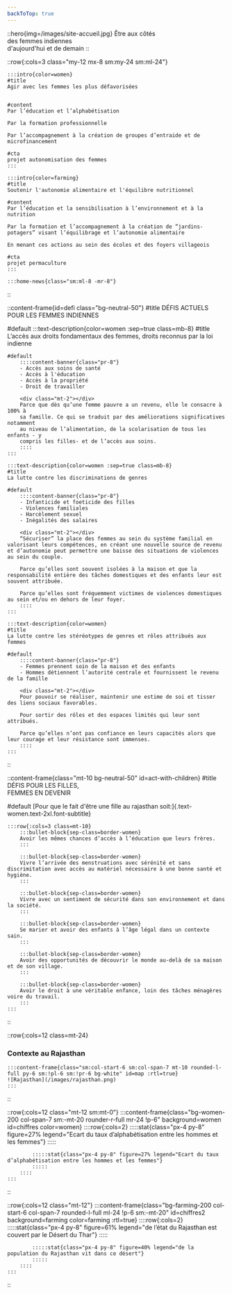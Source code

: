 ```yaml
---
backToTop: true
---
```

::hero{img=/images/site-accueil.jpg}
Être aux côtés<br>
des femmes indiennes<br>
d'aujourd'hui et de demain
::

::row{:cols=3 class="my-12 mx-8 sm:my-24 sm:ml-24"}

    :::intro{color=women}
    #title
    Agir avec les femmes les plus défavorisées


    #content
    Par l’éducation et l’alphabétisation

    Par la formation professionnelle

    Par l’accompagnement à la création de groupes d’entraide et de microfinancement

    #cta
    projet autonomisation des femmes
    :::

    :::intro{color=farming}
    #title
    Soutenir l'autonomie alimentaire et l'équilibre nutritionnel
    
    #content
    Par l’éducation et la sensibilisation à l’environnement et à la nutrition

    Par la formation et l’accompagnement à la création de “jardins-potagers” visant l’équilibrage et l’autonomie alimentaire
    
    En menant ces actions au sein des écoles et des foyers villageois

    #cta
    projet permaculture
    :::

    :::home-news{class="sm:ml-8 -mr-8"}
::

::content-frame{id=defi class="bg-neutral-50"}
#title
DÉFIS ACTUELS<br> POUR LES FEMMES INDIENNES

#default
    :::text-description{color=women :sep=true class=mb-8}
    #title
    L’accès aux droits fondamentaux des femmes, droits reconnus par la loi indienne
    
    #default
        ::::content-banner{class="pr-8"}
        - Accès aux soins de santé
        - Accès à l'éducation
        - Accès à la propriété
        - Droit de travailler
    
        <div class="mt-2"></div>
        Parce que dès qu’une femme pauvre a un revenu, elle le consacre à 100% à
        sa famille. Ce qui se traduit par des améliorations significatives notamment
        au niveau de l’alimentation, de la scolarisation de tous les enfants - y
        compris les filles- et de l’accès aux soins.
        ::::
    :::

    :::text-description{color=women :sep=true class=mb-8}
    #title
    La lutte contre les discriminations de genres

    #default
        ::::content-banner{class="pr-8"}
        - Infanticide et foeticide des filles 
        - Violences familiales
        - Harcèlement sexuel
        - Inégalités des salaires
    
        <div class="mt-2"></div>
        “Sécuriser” la place des femmes au sein du système familial en valorisant leurs compétences, en créant une nouvelle source de revenu et d’autonomie peut permettre une baisse des situations de violences au sein du couple.
        
        Parce qu’elles sont souvent isolées à la maison et que la responsabilité entière des tâches domestiques et des enfants leur est souvent attribuée.
        
        Parce qu’elles sont fréquemment victimes de violences domestiques au sein et/ou en dehors de leur foyer.
        ::::
    :::

    :::text-description{color=women}
    #title
    La lutte contre les stéréotypes de genres et rôles attribués aux femmes
    
    #default
        ::::content-banner{class="pr-8"}
        - Femmes prennent soin de la maison et des enfants
        - Hommes détiennent l’autorité centrale et fournissent le revenu de la famille
    
        <div class="mt-2"></div>
        Pour pouvoir se réaliser, maintenir une estime de soi et tisser des liens sociaux favorables. 
    
        Pour sortir des rôles et des espaces limités qui leur sont attribués.
        
        Parce qu’elles n’ont pas confiance en leurs capacités alors que leur courage et leur résistance sont immenses.
        ::::
    :::
::

::content-frame{class="mt-10 bg-neutral-50" id=act-with-children}
#title
DÉFIS POUR LES FILLES,<br>FEMMES EN DEVENIR

#default
[Pour que le fait d'être une fille au rajasthan soit:]{.text-women.text-2xl.font-subtitle}

    :::row{:cols=3 class=mt-10}
        :::bullet-block{sep-class=border-women}
        Avoir les mêmes chances d’accès à l’éducation que leurs frères.
        :::

        :::bullet-block{sep-class=border-women}
        Vivre l’arrivée des menstruations avec sérénité et sans discrimitation avec accès au matériel nécessaire à une bonne santé et hygiène.
        :::
        
        :::bullet-block{sep-class=border-women}
        Vivre avec un sentiment de sécurité dans son environnement et dans la société.
        :::

        :::bullet-block{sep-class=border-women}
        Se marier et avoir des enfants à l’âge légal dans un contexte sain.
        :::

        :::bullet-block{sep-class=border-women}
        Avoir des opportunités de découvrir le monde au-delà de sa maison et de son village.
        :::
        
        :::bullet-block{sep-class=border-women}
        Avoir le droit à une véritable enfance, loin des tâches ménagères voire du travail.
        :::
    :::
::

::row{:cols=12 class=mt-24}
<div class="sm:col-span-4 sm:col-start-2 md:mt-40 flex items-center">
    <h3 class="text-5xl font-display px-8 sm:p-0">Contexte au Rajasthan</h3>
</div>

    :::content-frame{class="sm:col-start-6 sm:col-span-7 mt-10 rounded-l-full py-6 sm:!pl-6 sm:!pr-6 bg-white" id=map :rtl=true}
    ![Rajasthan](/images/rajasthan.png)
    :::
::

::row{:cols=12 class="mt-12 sm:mt-0"}
    :::content-frame{class="bg-women-200 col-span-7 sm:-mt-20 rounder-r-full mr-24 !p-6" background=women id=chiffres color=women}
        ::::row{:cols=2}
            :::::stat{class="px-4 py-8" figure=27% legend="Ecart du taux d’alphabétisation entre les hommes et les femmes"}
            :::::

            :::::stat{class="px-4 py-8" figure=27% legend="Ecart du taux d’alphabétisation entre les hommes et les femmes"}
            :::::
        ::::
    :::
::

::row{:cols=12 class="mt-12"}
    :::content-frame{class="bg-farming-200 col-start-6 col-span-7 rounded-l-full ml-24 !p-6 sm:-mt-20" id=chiffres2 background=farming color=farming :rtl=true}
        ::::row{:cols=2}
            :::::stat{class="px-4 py-8" figure=61% legend="de l’état du Rajasthan est couvert par le Désert du Thar"}
            :::::

            :::::stat{class="px-4 py-8" figure=40% legend="de la population du Rajasthan vit dans ce désert"}
            :::::
        ::::
    :::
::
